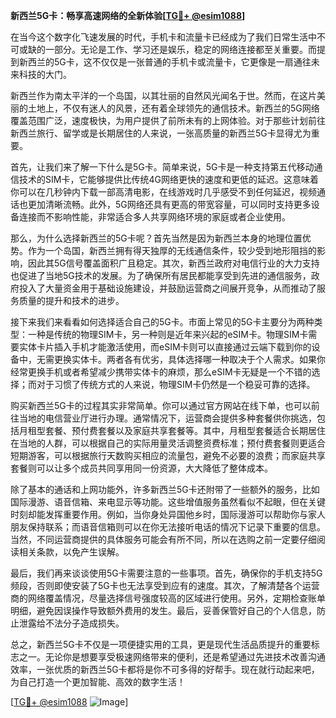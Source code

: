 **新西兰5G卡：畅享高速网络的全新体验[[TG💪+ @esim1088](https://t.me/s/esim1088)]**

在当今这个数字化飞速发展的时代，手机卡和流量卡已经成为了我们日常生活中不可或缺的一部分。无论是工作、学习还是娱乐，稳定的网络连接都至关重要。而提到新西兰的5G卡，这不仅仅是一张普通的手机卡或流量卡，它更像是一扇通往未来科技的大门。

新西兰作为南太平洋的一个岛国，以其壮丽的自然风光闻名于世。然而，在这片美丽的土地上，不仅有迷人的风景，还有着全球领先的通信技术。新西兰的5G网络覆盖范围广泛，速度极快，为用户提供了前所未有的上网体验。对于那些计划前往新西兰旅行、留学或是长期居住的人来说，一张高质量的新西兰5G卡显得尤为重要。

首先，让我们来了解一下什么是5G卡。简单来说，5G卡是一种支持第五代移动通信技术的SIM卡，它能够提供比传统4G网络更快的速度和更低的延迟。这意味着你可以在几秒钟内下载一部高清电影，在线游戏时几乎感受不到任何延迟，视频通话也更加清晰流畅。此外，5G网络还具有更高的带宽容量，可以同时支持更多设备连接而不影响性能，非常适合多人共享网络环境的家庭或者企业使用。

那么，为什么选择新西兰的5G卡呢？首先当然是因为新西兰本身的地理位置优势。作为一个岛国，新西兰拥有得天独厚的无线通信条件，较少受到地形阻挡的影响，因此其5G信号覆盖面积广且稳定。其次，新西兰政府对电信行业的大力支持也促进了当地5G技术的发展。为了确保所有居民都能享受到先进的通信服务，政府投入了大量资金用于基础设施建设，并鼓励运营商之间展开竞争，从而推动了服务质量的提升和技术的进步。

接下来我们来看看如何选择适合自己的5G卡。市面上常见的5G卡主要分为两种类型：一种是传统的物理SIM卡，另一种则是近年来兴起的eSIM卡。物理SIM卡需要实体卡片插入手机才能激活使用，而eSIM卡则可以直接通过云端下载到你的设备中，无需更换实体卡。两者各有优劣，具体选择哪一种取决于个人需求。如果你经常更换手机或者希望减少携带实体卡的麻烦，那么eSIM卡无疑是一个不错的选择；而对于习惯了传统方式的人来说，物理SIM卡仍然是一个稳妥可靠的选择。

购买新西兰5G卡的过程其实非常简单。你可以通过官方网站在线下单，也可以前往当地的电信营业厅进行办理。通常情况下，运营商会提供多种套餐供你挑选，包括月租型套餐、预付费套餐以及家庭共享套餐等。其中，月租型套餐适合长期居住在当地的人群，可以根据自己的实际用量灵活调整资费标准；预付费套餐则更适合短期游客，可以根据旅行天数购买相应的流量包，避免不必要的浪费；而家庭共享套餐则可以让多个成员共同享用同一份资源，大大降低了整体成本。

除了基本的通话和上网功能外，许多新西兰5G卡还附带了一些额外的服务，比如国际漫游、语音信箱、来电显示等功能。这些增值服务虽然看似不起眼，但在关键时刻却能发挥重要作用。例如，当你身处异国他乡时，国际漫游可以帮助你与家人朋友保持联系；而语音信箱则可以在你无法接听电话的情况下记录下重要的信息。当然，不同运营商提供的具体服务可能会有所不同，所以在选购之前一定要仔细阅读相关条款，以免产生误解。

最后，我们再来谈谈使用5G卡需要注意的一些事项。首先，确保你的手机支持5G频段，否则即使安装了5G卡也无法享受到应有的速度。其次，了解清楚各个运营商的网络覆盖情况，尽量选择信号强度较高的区域进行使用。另外，定期检查账单明细，避免因误操作导致额外费用的发生。最后，妥善保管好自己的个人信息，防止泄露给不法分子造成损失。

总之，新西兰5G卡不仅是一项便捷实用的工具，更是现代生活品质提升的重要标志之一。无论你是想要享受极速网络带来的便利，还是希望通过先进技术改善沟通效率，一张优质的新西兰5G卡都将是你不可多得的好帮手。现在就行动起来吧，为自己打造一个更加智能、高效的数字生活！

[[TG💪+ @esim1088](https://t.me/s/esim1088) ![Image](https://i.postimg.cc/4NQfJmqS/Snipaste-2025-05-13-00-14-12.png)]